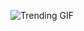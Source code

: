 ![Trending GIF](https://media2.giphy.com/media/v1.Y2lkPThiYjIxNzcyNXRud2kwbjQ1dHpqOWg2MWx6NmNoNW55aDM2bXk0bXdqcHhtdmJleSZlcD12MV9naWZzX3NlYXJjaCZjdD1n/YYKoJL28YtscdUTGWA/giphy.gif)
